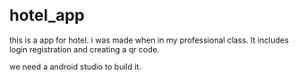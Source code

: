 # hotel_app
this is a app for hotel.
i was made when in my professional class.
It includes login registration and creating a qr code.

we need a android studio to build it.
